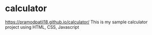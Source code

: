 # calculator
https://pramodpatil18.github.io/calculator/
 This is my sample calculator project using HTML, CSS, Javascript
